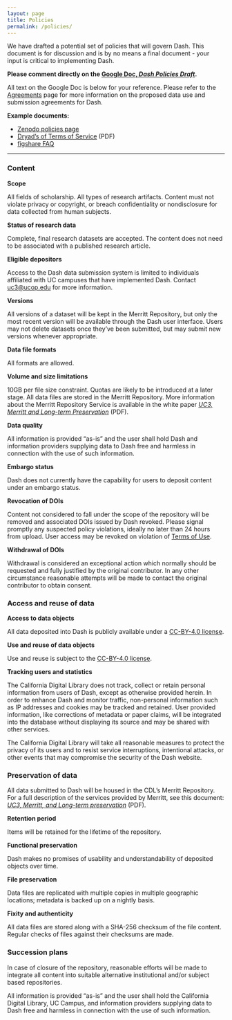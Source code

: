 ```yaml
---
layout: page
title: Policies
permalink: /policies/
---
```


We have drafted a potential set of policies that will govern Dash. This document is for discussion and is by no means a final document - your input is critical to implementing Dash. 

**Please comment directly on the [Google Doc, _Dash Policies Draft_](https://docs.google.com/document/d/1k-2T-p9q9cGI0LKztw7Wkj6lO4kM8z3pGu-nPIT_lm8/edit?usp=sharing).**

All text on the Google Doc is below for your reference. Please refer to the [Agreements](agreements) page for more information on the proposed data use and submission agreements for Dash.

**Example documents:**
* [Zenodo policies page](https://zenodo.org/policies)
* [Dryad’s of Terms of Service](https://datadryad.org/themes/Mirage/docs/TermsOfService-Letter-2013.08.22.pdf) (PDF)
* [figshare FAQ](http://figshare.com/faqs)

***

### Content

**Scope**

All fields of scholarship. All types of research artifacts. Content must not violate privacy or copyright, or breach confidentiality or nondisclosure for data collected from human subjects.

**Status of research data**

Complete, final research datasets are accepted. The content does not need to be associated with a published research article.

**Eligible depositors**

Access to the Dash data submission system is limited to individuals affiliated with UC campuses that have implemented Dash. Contact uc3@ucop.edu for more information.

**Versions**

All versions of a dataset will be kept in the Merritt Repository, but only the most recent version will be available through the Dash user interface. Users may not delete datasets once they’ve been submitted, but may submit new versions whenever appropriate. 

**Data file formats**

All formats are allowed.

**Volume and size limitations**

10GB per file size constraint. Quotas are likely to be introduced at a later stage. All data files are stored in the Merritt Repository. More information about the Merritt Repository Service is available in the white paper [_UC3, Merritt and Long-term Preservation_](https://merritt.cdlib.org/d/ark%3A%2F13030%2Fm52f7p63/2/producer%2FUC3-Merritt-preservation-latest.pdf) (PDF). 

**Data quality**

All information is provided “as-is” and the user shall hold Dash and information providers supplying data to Dash free and harmless in connection with the use of such information.

**Embargo status**

Dash does not currently have the capability for users to deposit content under an embargo status.

**Revocation of DOIs**

Content not considered to fall under the scope of the repository will be removed and associated DOIs issued by Dash revoked. Please signal promptly any suspected policy violations, ideally no later than 24 hours from upload. User access may be revoked on violation of [Terms of Use](http://www.cdlib.org/about/terms.html).

**Withdrawal of DOIs**

Withdrawal is considered an exceptional action which normally should be requested and fully justified by the original contributor. In any other circumstance reasonable attempts will be made to contact the original contributor to obtain consent.

### Access and reuse of data

**Access to data objects**

All data deposited into Dash is publicly available under a [CC-BY-4.0 license](https://creativecommons.org/licenses/by/4.0/).

**Use and reuse of data objects**

Use and reuse is subject to the [CC-BY-4.0 license](https://creativecommons.org/licenses/by/4.0/).

**Tracking users and statistics**

The California Digital Library does not track, collect or retain personal information from users of Dash, except as otherwise provided herein. In order to enhance Dash and monitor traffic, non-personal information such as IP addresses and cookies may be tracked and retained. User provided information, like corrections of metadata or paper claims, will be integrated into the database without displaying its source and may be shared with other services.

The California Digital Library will take all reasonable measures to protect the privacy of its users and to resist service interruptions, intentional attacks, or other events that may compromise the security of the Dash website.

### Preservation of data

All data submitted to Dash will be housed in the CDL’s Merritt Repository. For a full description of the services provided by Merritt, see this document: [_UC3, Merritt, and Long-term preservation_](https://merritt.cdlib.org/d/ark%3A%2F13030%2Fm52f7p63/2/producer%2FUC3-Merritt-preservation-latest.pdf) (PDF).

**Retention period**

Items will be retained for the lifetime of the repository.

**Functional preservation**

Dash makes no promises of usability and understandability of deposited objects over time.

**File preservation**

Data files are replicated with multiple copies in multiple geographic locations; metadata is backed up on a nightly basis.

**Fixity and authenticity**

All data files are stored along with a SHA-256 checksum of the file content. Regular checks of files against their checksums are made.

### Succession plans

In case of closure of the repository, reasonable efforts will be made to integrate all content into suitable alternative institutional and/or subject based repositories.

All information is provided “as-is” and the user shall hold the California Digital Library, UC Campus, and information providers supplying data to Dash free and harmless in connection with the use of such information.